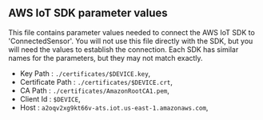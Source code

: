 ## AWS IoT SDK parameter values
This file contains parameter values needed to connect the AWS IoT SDK to 'ConnectedSensor'. You will not use this file directly
with the SDK, but you will need the values to establish the connection. Each SDK has similar names for the parameters, but
they may not match exactly.

- Key Path   : `./certificates/$DEVICE.key`,
- Certificate Path  : `./certificates/$DEVICE.crt`,
- CA Path    : `./certificates/AmazonRootCA1.pem`,
- Client Id  : `$DEVICE`,
- Host       : `a2oqv2xg9kt66v-ats.iot.us-east-1.amazonaws.com`,